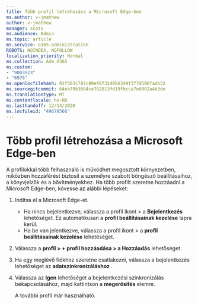 ```yaml
---
title: Több profil létrehozása a Microsoft Edge-ben
ms.author: v-jmathew
author: v-jmathew
manager: scotv
ms.audience: Admin
ms.topic: article
ms.service: o365-administration
ROBOTS: NOINDEX, NOFOLLOW
localization_priority: Normal
ms.collection: Adm_O365
ms.custom:
- "9003923"
- "6976"
ms.openlocfilehash: 01f503c797c89ef8f3240b6349f3f7d596fadb32
ms.sourcegitcommit: 64eb79b3664ce762813fd19fbcca7e6002a4d3de
ms.translationtype: MT
ms.contentlocale: hu-HU
ms.lasthandoff: 12/14/2020
ms.locfileid: "49678566"
---
```

# <a name="create-multiple-profiles-in-microsoft-edge"></a>Több profil létrehozása a Microsoft Edge-ben

A profilokkal több felhasználó is működhet megosztott környezetben, miközben hozzáférést biztosít a személyre szabott böngésző beállításaihoz, a könyvjelzők és a bővítményekhez. Ha több profilt szeretne hozzáadni a Microsoft Edge-ben, kövesse az alábbi lépéseket:

1. Indítsa el a Microsoft Edge-et.
    - Ha nincs bejelentkezve, válassza a profil ikont > a **Bejelentkezés** lehetőséget. Ez automatikusan a **profil beállításainak kezelése** lapra kerül.
    - Ha be van jelentkezve, válassza a profil ikont > a **profil beállításainak kezelése** lehetőséget.
2. Válassza a **profil > + profil hozzáadása > a Hozzáadás** lehetőséget.
3. Ha egy meglévő fiókhoz szeretne csatlakozni, válassza a bejelentkezés lehetőséget az **adatszinkronizáláshoz** .
4. Válassza az **Igen** lehetőséget a bejelentkezési szinkronizálás bekapcsolásához, majd kattintson a **megerősítés** elemre.

    A további profil már használható.

